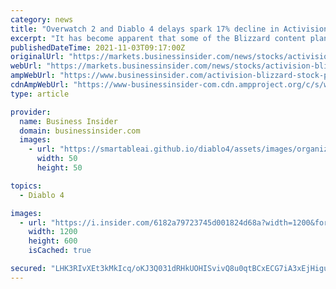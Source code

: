 ```yaml
---
category: news
title: "Overwatch 2 and Diablo 4 delays spark 17% decline in Activision Blizzard stock"
excerpt: "It has become apparent that some of the Blizzard content planned for next year will benefit from more development time to reach its full potential.' ..."
publishedDateTime: 2021-11-03T09:17:00Z
originalUrl: "https://markets.businessinsider.com/news/stocks/activision-blizzard-stock-price-overwatch-2-diablo-4-delayed-3q-2021-11"
webUrl: "https://markets.businessinsider.com/news/stocks/activision-blizzard-stock-price-overwatch-2-diablo-4-delayed-3q-2021-11"
ampWebUrl: "https://www.businessinsider.com/activision-blizzard-stock-price-overwatch-2-diablo-4-delayed-3q-2021-11?amp"
cdnAmpWebUrl: "https://www-businessinsider-com.cdn.ampproject.org/c/s/www.businessinsider.com/activision-blizzard-stock-price-overwatch-2-diablo-4-delayed-3q-2021-11?amp"
type: article

provider:
  name: Business Insider
  domain: businessinsider.com
  images:
    - url: "https://smartableai.github.io/diablo4/assets/images/organizations/businessinsider.com-50x50.jpg"
      width: 50
      height: 50

topics:
  - Diablo 4

images:
  - url: "https://i.insider.com/6182a79723745d001824d68a?width=1200&format=jpeg"
    width: 1200
    height: 600
    isCached: true

secured: "LHK3RIvXEt3kMkIcq/oKJ3Q031dRHkUOHISvivQ8u0qtBCxECG7iA3xEjHiguYkFiyAZvyzFZ70oj7E80Q3s/ATZFLwQmmJMg6Ki1S7ZH6VaDq3MrpDIDBout2a7ppBdQB9PsPIJZSKFTbxVdHT/CYThiWcmavbARKW6Tu7YZ3fDNmIkVp5+4A/0WK41OEauJwj8kIY8vWau54VPj8qq6L3tn3QXJ/w++xSmh37PS0unDkZmjEtt7TDfOQQrh12qDmyaZCIitMGetZ1l/0lebxflmZJAOdj1qPu+iYqya7a5aQOZkhaE+myReEW2XdkRKxodJfd2Touay63ZNZDb79DUl5ZTicZcD9x7LFpuvtY=;2+7OhwVPqFh3InLUjgiY3A=="
---
```


